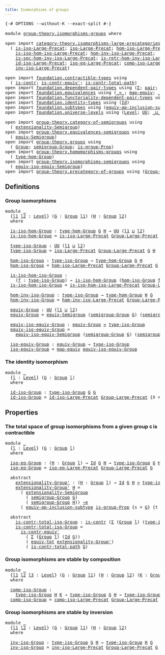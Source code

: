 ```yaml
---
title: Isomorphisms of groups
---
```


<pre class="Agda"><a id="48" class="Symbol">{-#</a> <a id="52" class="Keyword">OPTIONS</a> <a id="60" class="Pragma">--without-K</a> <a id="72" class="Pragma">--exact-split</a> <a id="86" class="Symbol">#-}</a>

<a id="91" class="Keyword">module</a> <a id="98" href="group-theory.isomorphisms-groups.html" class="Module">group-theory.isomorphisms-groups</a> <a id="131" class="Keyword">where</a>

<a id="138" class="Keyword">open</a> <a id="143" class="Keyword">import</a> <a id="150" href="category-theory.isomorphisms-large-precategories.html" class="Module">category-theory.isomorphisms-large-precategories</a> <a id="199" class="Keyword">using</a>
  <a id="207" class="Symbol">(</a> <a id="209" href="category-theory.isomorphisms-large-precategories.html#1253" class="Function">is-iso-Large-Precat</a><a id="228" class="Symbol">;</a> <a id="230" href="category-theory.isomorphisms-large-precategories.html#1879" class="Function">iso-Large-Precat</a><a id="246" class="Symbol">;</a> <a id="248" href="category-theory.isomorphisms-large-precategories.html#2025" class="Function">hom-iso-Large-Precat</a><a id="268" class="Symbol">;</a>
    <a id="274" href="category-theory.isomorphisms-large-precategories.html#2127" class="Function">is-iso-hom-iso-Large-Precat</a><a id="301" class="Symbol">;</a> <a id="303" href="category-theory.isomorphisms-large-precategories.html#2280" class="Function">hom-inv-iso-Large-Precat</a><a id="327" class="Symbol">;</a>
    <a id="333" href="category-theory.isomorphisms-large-precategories.html#2400" class="Function">is-sec-hom-inv-iso-Large-Precat</a><a id="364" class="Symbol">;</a> <a id="366" href="category-theory.isomorphisms-large-precategories.html#2652" class="Function">is-retr-hom-inv-iso-Large-Precat</a><a id="398" class="Symbol">;</a>
    <a id="404" href="category-theory.isomorphisms-large-precategories.html#3263" class="Function">id-iso-Large-Precat</a><a id="423" class="Symbol">;</a> <a id="425" href="category-theory.isomorphisms-large-precategories.html#3932" class="Function">iso-eq-Large-Precat</a><a id="444" class="Symbol">;</a> <a id="446" href="category-theory.isomorphisms-large-precategories.html#8945" class="Function">comp-iso-Large-Precat</a><a id="467" class="Symbol">;</a>
    <a id="473" href="category-theory.isomorphisms-large-precategories.html#10071" class="Function">inv-iso-Large-Precat</a><a id="493" class="Symbol">)</a>

<a id="496" class="Keyword">open</a> <a id="501" class="Keyword">import</a> <a id="508" href="foundation.contractible-types.html" class="Module">foundation.contractible-types</a> <a id="538" class="Keyword">using</a>
  <a id="546" class="Symbol">(</a> <a id="548" href="foundation-core.contractible-types.html#1006" class="Function">is-contr</a><a id="556" class="Symbol">;</a> <a id="558" href="foundation-core.contractible-types.html#3813" class="Function">is-contr-equiv&#39;</a><a id="573" class="Symbol">;</a> <a id="575" href="foundation-core.contractible-types.html#2046" class="Function">is-contr-total-path</a><a id="594" class="Symbol">)</a>
<a id="596" class="Keyword">open</a> <a id="601" class="Keyword">import</a> <a id="608" href="foundation.dependent-pair-types.html" class="Module">foundation.dependent-pair-types</a> <a id="640" class="Keyword">using</a> <a id="646" class="Symbol">(</a><a id="647" href="foundation-core.dependent-pair-types.html#515" class="Record">Σ</a><a id="648" class="Symbol">;</a> <a id="650" href="foundation-core.dependent-pair-types.html#588" class="InductiveConstructor">pair</a><a id="654" class="Symbol">;</a> <a id="656" href="foundation-core.dependent-pair-types.html#605" class="Field">pr1</a><a id="659" class="Symbol">;</a> <a id="661" href="foundation-core.dependent-pair-types.html#617" class="Field">pr2</a><a id="664" class="Symbol">)</a>
<a id="666" class="Keyword">open</a> <a id="671" class="Keyword">import</a> <a id="678" href="foundation.equivalences.html" class="Module">foundation.equivalences</a> <a id="702" class="Keyword">using</a> <a id="708" class="Symbol">(</a><a id="709" href="foundation-core.equivalences.html#1621" class="Function Operator">_≃_</a><a id="712" class="Symbol">;</a> <a id="714" href="foundation-core.equivalences.html#1821" class="Function">map-equiv</a><a id="723" class="Symbol">;</a> <a id="725" href="foundation-core.equivalences.html#7869" class="Function Operator">_∘e_</a><a id="729" class="Symbol">)</a>
<a id="731" class="Keyword">open</a> <a id="736" class="Keyword">import</a> <a id="743" href="foundation.functoriality-dependent-pair-types.html" class="Module">foundation.functoriality-dependent-pair-types</a> <a id="789" class="Keyword">using</a> <a id="795" class="Symbol">(</a><a id="796" href="foundation-core.functoriality-dependent-pair-types.html#6817" class="Function">equiv-tot</a><a id="805" class="Symbol">)</a>
<a id="807" class="Keyword">open</a> <a id="812" class="Keyword">import</a> <a id="819" href="foundation.identity-types.html" class="Module">foundation.identity-types</a> <a id="845" class="Keyword">using</a> <a id="851" class="Symbol">(</a><a id="852" href="foundation-core.identity-types.html#1767" class="Datatype">Id</a><a id="854" class="Symbol">)</a>
<a id="856" class="Keyword">open</a> <a id="861" class="Keyword">import</a> <a id="868" href="foundation.subtypes.html" class="Module">foundation.subtypes</a> <a id="888" class="Keyword">using</a> <a id="894" class="Symbol">(</a><a id="895" href="foundation-core.subtypes.html#4068" class="Function">equiv-ap-inclusion-subtype</a><a id="921" class="Symbol">)</a>
<a id="923" class="Keyword">open</a> <a id="928" class="Keyword">import</a> <a id="935" href="foundation.universe-levels.html" class="Module">foundation.universe-levels</a> <a id="962" class="Keyword">using</a> <a id="968" class="Symbol">(</a><a id="969" href="Agda.Primitive.html#597" class="Postulate">Level</a><a id="974" class="Symbol">;</a> <a id="976" href="foundation-core.universe-levels.html#235" class="Primitive">UU</a><a id="978" class="Symbol">;</a> <a id="980" href="Agda.Primitive.html#810" class="Primitive Operator">_⊔_</a><a id="983" class="Symbol">)</a>

<a id="986" class="Keyword">open</a> <a id="991" class="Keyword">import</a> <a id="998" href="group-theory.category-of-semigroups.html" class="Module">group-theory.category-of-semigroups</a> <a id="1034" class="Keyword">using</a>
  <a id="1042" class="Symbol">(</a> <a id="1044" href="group-theory.category-of-semigroups.html#1256" class="Function">extensionality-Semigroup</a><a id="1068" class="Symbol">)</a>
<a id="1070" class="Keyword">open</a> <a id="1075" class="Keyword">import</a> <a id="1082" href="group-theory.equivalences-semigroups.html" class="Module">group-theory.equivalences-semigroups</a> <a id="1119" class="Keyword">using</a>
  <a id="1127" class="Symbol">(</a> <a id="1129" href="group-theory.equivalences-semigroups.html#2014" class="Function">equiv-Semigroup</a><a id="1144" class="Symbol">)</a>
<a id="1146" class="Keyword">open</a> <a id="1151" class="Keyword">import</a> <a id="1158" href="group-theory.groups.html" class="Module">group-theory.groups</a> <a id="1178" class="Keyword">using</a>
  <a id="1186" class="Symbol">(</a> <a id="1188" href="group-theory.groups.html#2481" class="Function">Group</a><a id="1193" class="Symbol">;</a> <a id="1195" href="group-theory.groups.html#2603" class="Function">semigroup-Group</a><a id="1210" class="Symbol">;</a> <a id="1212" href="group-theory.groups.html#9807" class="Function">is-group-Prop</a><a id="1225" class="Symbol">)</a>
<a id="1227" class="Keyword">open</a> <a id="1232" class="Keyword">import</a> <a id="1239" href="group-theory.homomorphisms-groups.html" class="Module">group-theory.homomorphisms-groups</a> <a id="1273" class="Keyword">using</a>
  <a id="1281" class="Symbol">(</a> <a id="1283" href="group-theory.homomorphisms-groups.html#1630" class="Function">type-hom-Group</a><a id="1297" class="Symbol">)</a>
<a id="1299" class="Keyword">open</a> <a id="1304" class="Keyword">import</a> <a id="1311" href="group-theory.isomorphisms-semigroups.html" class="Module">group-theory.isomorphisms-semigroups</a> <a id="1348" class="Keyword">using</a>
  <a id="1356" class="Symbol">(</a> <a id="1358" href="group-theory.isomorphisms-semigroups.html#6220" class="Function">equiv-iso-equiv-Semigroup</a><a id="1383" class="Symbol">)</a>
<a id="1385" class="Keyword">open</a> <a id="1390" class="Keyword">import</a> <a id="1397" href="group-theory.precategory-of-groups.html" class="Module">group-theory.precategory-of-groups</a> <a id="1432" class="Keyword">using</a> <a id="1438" class="Symbol">(</a><a id="1439" href="group-theory.precategory-of-groups.html#747" class="Function">Group-Large-Precat</a><a id="1457" class="Symbol">)</a>
</pre>
## Definitions

### Group isomorphisms

<pre class="Agda"><a id="1512" class="Keyword">module</a> <a id="1519" href="group-theory.isomorphisms-groups.html#1519" class="Module">_</a>
  <a id="1523" class="Symbol">{</a><a id="1524" href="group-theory.isomorphisms-groups.html#1524" class="Bound">l1</a> <a id="1527" href="group-theory.isomorphisms-groups.html#1527" class="Bound">l2</a> <a id="1530" class="Symbol">:</a> <a id="1532" href="Agda.Primitive.html#597" class="Postulate">Level</a><a id="1537" class="Symbol">}</a> <a id="1539" class="Symbol">(</a><a id="1540" href="group-theory.isomorphisms-groups.html#1540" class="Bound">G</a> <a id="1542" class="Symbol">:</a> <a id="1544" href="group-theory.groups.html#2481" class="Function">Group</a> <a id="1550" href="group-theory.isomorphisms-groups.html#1524" class="Bound">l1</a><a id="1552" class="Symbol">)</a> <a id="1554" class="Symbol">(</a><a id="1555" href="group-theory.isomorphisms-groups.html#1555" class="Bound">H</a> <a id="1557" class="Symbol">:</a> <a id="1559" href="group-theory.groups.html#2481" class="Function">Group</a> <a id="1565" href="group-theory.isomorphisms-groups.html#1527" class="Bound">l2</a><a id="1567" class="Symbol">)</a>
  <a id="1571" class="Keyword">where</a>
  
  <a id="1582" href="group-theory.isomorphisms-groups.html#1582" class="Function">is-iso-hom-Group</a> <a id="1599" class="Symbol">:</a> <a id="1601" href="group-theory.homomorphisms-groups.html#1630" class="Function">type-hom-Group</a> <a id="1616" href="group-theory.isomorphisms-groups.html#1540" class="Bound">G</a> <a id="1618" href="group-theory.isomorphisms-groups.html#1555" class="Bound">H</a> <a id="1620" class="Symbol">→</a> <a id="1622" href="foundation-core.universe-levels.html#235" class="Primitive">UU</a> <a id="1625" class="Symbol">(</a><a id="1626" href="group-theory.isomorphisms-groups.html#1524" class="Bound">l1</a> <a id="1629" href="Agda.Primitive.html#810" class="Primitive Operator">⊔</a> <a id="1631" href="group-theory.isomorphisms-groups.html#1527" class="Bound">l2</a><a id="1633" class="Symbol">)</a>
  <a id="1637" href="group-theory.isomorphisms-groups.html#1582" class="Function">is-iso-hom-Group</a> <a id="1654" class="Symbol">=</a> <a id="1656" href="category-theory.isomorphisms-large-precategories.html#1253" class="Function">is-iso-Large-Precat</a> <a id="1676" href="group-theory.precategory-of-groups.html#747" class="Function">Group-Large-Precat</a> <a id="1695" class="Symbol">{</a><a id="1696" class="Argument">X</a> <a id="1698" class="Symbol">=</a> <a id="1700" href="group-theory.isomorphisms-groups.html#1540" class="Bound">G</a><a id="1701" class="Symbol">}</a> <a id="1703" class="Symbol">{</a><a id="1704" class="Argument">Y</a> <a id="1706" class="Symbol">=</a> <a id="1708" href="group-theory.isomorphisms-groups.html#1555" class="Bound">H</a><a id="1709" class="Symbol">}</a>

  <a id="1714" href="group-theory.isomorphisms-groups.html#1714" class="Function">type-iso-Group</a> <a id="1729" class="Symbol">:</a> <a id="1731" href="foundation-core.universe-levels.html#235" class="Primitive">UU</a> <a id="1734" class="Symbol">(</a><a id="1735" href="group-theory.isomorphisms-groups.html#1524" class="Bound">l1</a> <a id="1738" href="Agda.Primitive.html#810" class="Primitive Operator">⊔</a> <a id="1740" href="group-theory.isomorphisms-groups.html#1527" class="Bound">l2</a><a id="1742" class="Symbol">)</a>
  <a id="1746" href="group-theory.isomorphisms-groups.html#1714" class="Function">type-iso-Group</a> <a id="1761" class="Symbol">=</a> <a id="1763" href="category-theory.isomorphisms-large-precategories.html#1879" class="Function">iso-Large-Precat</a> <a id="1780" href="group-theory.precategory-of-groups.html#747" class="Function">Group-Large-Precat</a> <a id="1799" href="group-theory.isomorphisms-groups.html#1540" class="Bound">G</a> <a id="1801" href="group-theory.isomorphisms-groups.html#1555" class="Bound">H</a>

  <a id="1806" href="group-theory.isomorphisms-groups.html#1806" class="Function">hom-iso-Group</a> <a id="1820" class="Symbol">:</a> <a id="1822" href="group-theory.isomorphisms-groups.html#1714" class="Function">type-iso-Group</a> <a id="1837" class="Symbol">→</a> <a id="1839" href="group-theory.homomorphisms-groups.html#1630" class="Function">type-hom-Group</a> <a id="1854" href="group-theory.isomorphisms-groups.html#1540" class="Bound">G</a> <a id="1856" href="group-theory.isomorphisms-groups.html#1555" class="Bound">H</a>
  <a id="1860" href="group-theory.isomorphisms-groups.html#1806" class="Function">hom-iso-Group</a> <a id="1874" class="Symbol">=</a> <a id="1876" href="category-theory.isomorphisms-large-precategories.html#2025" class="Function">hom-iso-Large-Precat</a> <a id="1897" href="group-theory.precategory-of-groups.html#747" class="Function">Group-Large-Precat</a> <a id="1916" href="group-theory.isomorphisms-groups.html#1540" class="Bound">G</a> <a id="1918" href="group-theory.isomorphisms-groups.html#1555" class="Bound">H</a>

  <a id="1923" href="group-theory.isomorphisms-groups.html#1923" class="Function">is-iso-hom-iso-Group</a> <a id="1944" class="Symbol">:</a>
    <a id="1950" class="Symbol">(</a><a id="1951" href="group-theory.isomorphisms-groups.html#1951" class="Bound">f</a> <a id="1953" class="Symbol">:</a> <a id="1955" href="group-theory.isomorphisms-groups.html#1714" class="Function">type-iso-Group</a><a id="1969" class="Symbol">)</a> <a id="1971" class="Symbol">→</a> <a id="1973" href="group-theory.isomorphisms-groups.html#1582" class="Function">is-iso-hom-Group</a> <a id="1990" class="Symbol">(</a><a id="1991" href="group-theory.isomorphisms-groups.html#1806" class="Function">hom-iso-Group</a> <a id="2005" href="group-theory.isomorphisms-groups.html#1951" class="Bound">f</a><a id="2006" class="Symbol">)</a>
  <a id="2010" href="group-theory.isomorphisms-groups.html#1923" class="Function">is-iso-hom-iso-Group</a> <a id="2031" class="Symbol">=</a> <a id="2033" href="category-theory.isomorphisms-large-precategories.html#2127" class="Function">is-iso-hom-iso-Large-Precat</a> <a id="2061" href="group-theory.precategory-of-groups.html#747" class="Function">Group-Large-Precat</a> <a id="2080" href="group-theory.isomorphisms-groups.html#1540" class="Bound">G</a> <a id="2082" href="group-theory.isomorphisms-groups.html#1555" class="Bound">H</a>

  <a id="2087" href="group-theory.isomorphisms-groups.html#2087" class="Function">hom-inv-iso-Group</a> <a id="2105" class="Symbol">:</a> <a id="2107" href="group-theory.isomorphisms-groups.html#1714" class="Function">type-iso-Group</a> <a id="2122" class="Symbol">→</a> <a id="2124" href="group-theory.homomorphisms-groups.html#1630" class="Function">type-hom-Group</a> <a id="2139" href="group-theory.isomorphisms-groups.html#1555" class="Bound">H</a> <a id="2141" href="group-theory.isomorphisms-groups.html#1540" class="Bound">G</a>
  <a id="2145" href="group-theory.isomorphisms-groups.html#2087" class="Function">hom-inv-iso-Group</a> <a id="2163" class="Symbol">=</a> <a id="2165" href="category-theory.isomorphisms-large-precategories.html#2280" class="Function">hom-inv-iso-Large-Precat</a> <a id="2190" href="group-theory.precategory-of-groups.html#747" class="Function">Group-Large-Precat</a> <a id="2209" href="group-theory.isomorphisms-groups.html#1540" class="Bound">G</a> <a id="2211" href="group-theory.isomorphisms-groups.html#1555" class="Bound">H</a>

  <a id="2216" href="group-theory.isomorphisms-groups.html#2216" class="Function">equiv-Group</a> <a id="2228" class="Symbol">:</a> <a id="2230" href="foundation-core.universe-levels.html#235" class="Primitive">UU</a> <a id="2233" class="Symbol">(</a><a id="2234" href="group-theory.isomorphisms-groups.html#1524" class="Bound">l1</a> <a id="2237" href="Agda.Primitive.html#810" class="Primitive Operator">⊔</a> <a id="2239" href="group-theory.isomorphisms-groups.html#1527" class="Bound">l2</a><a id="2241" class="Symbol">)</a>
  <a id="2245" href="group-theory.isomorphisms-groups.html#2216" class="Function">equiv-Group</a> <a id="2257" class="Symbol">=</a> <a id="2259" href="group-theory.equivalences-semigroups.html#2014" class="Function">equiv-Semigroup</a> <a id="2275" class="Symbol">(</a><a id="2276" href="group-theory.groups.html#2603" class="Function">semigroup-Group</a> <a id="2292" href="group-theory.isomorphisms-groups.html#1540" class="Bound">G</a><a id="2293" class="Symbol">)</a> <a id="2295" class="Symbol">(</a><a id="2296" href="group-theory.groups.html#2603" class="Function">semigroup-Group</a> <a id="2312" href="group-theory.isomorphisms-groups.html#1555" class="Bound">H</a><a id="2313" class="Symbol">)</a>

  <a id="2318" href="group-theory.isomorphisms-groups.html#2318" class="Function">equiv-iso-equiv-Group</a> <a id="2340" class="Symbol">:</a> <a id="2342" href="group-theory.isomorphisms-groups.html#2216" class="Function">equiv-Group</a> <a id="2354" href="foundation-core.equivalences.html#1621" class="Function Operator">≃</a> <a id="2356" href="group-theory.isomorphisms-groups.html#1714" class="Function">type-iso-Group</a>
  <a id="2373" href="group-theory.isomorphisms-groups.html#2318" class="Function">equiv-iso-equiv-Group</a> <a id="2395" class="Symbol">=</a>
    <a id="2401" href="group-theory.isomorphisms-semigroups.html#6220" class="Function">equiv-iso-equiv-Semigroup</a> <a id="2427" class="Symbol">(</a><a id="2428" href="group-theory.groups.html#2603" class="Function">semigroup-Group</a> <a id="2444" href="group-theory.isomorphisms-groups.html#1540" class="Bound">G</a><a id="2445" class="Symbol">)</a> <a id="2447" class="Symbol">(</a><a id="2448" href="group-theory.groups.html#2603" class="Function">semigroup-Group</a> <a id="2464" href="group-theory.isomorphisms-groups.html#1555" class="Bound">H</a><a id="2465" class="Symbol">)</a>

  <a id="2470" href="group-theory.isomorphisms-groups.html#2470" class="Function">iso-equiv-Group</a> <a id="2486" class="Symbol">:</a> <a id="2488" href="group-theory.isomorphisms-groups.html#2216" class="Function">equiv-Group</a> <a id="2500" class="Symbol">→</a> <a id="2502" href="group-theory.isomorphisms-groups.html#1714" class="Function">type-iso-Group</a>
  <a id="2519" href="group-theory.isomorphisms-groups.html#2470" class="Function">iso-equiv-Group</a> <a id="2535" class="Symbol">=</a> <a id="2537" href="foundation-core.equivalences.html#1821" class="Function">map-equiv</a> <a id="2547" href="group-theory.isomorphisms-groups.html#2318" class="Function">equiv-iso-equiv-Group</a>
</pre>
### The identity isomorphism

<pre class="Agda"><a id="2612" class="Keyword">module</a> <a id="2619" href="group-theory.isomorphisms-groups.html#2619" class="Module">_</a>
  <a id="2623" class="Symbol">{</a><a id="2624" href="group-theory.isomorphisms-groups.html#2624" class="Bound">l</a> <a id="2626" class="Symbol">:</a> <a id="2628" href="Agda.Primitive.html#597" class="Postulate">Level</a><a id="2633" class="Symbol">}</a> <a id="2635" class="Symbol">(</a><a id="2636" href="group-theory.isomorphisms-groups.html#2636" class="Bound">G</a> <a id="2638" class="Symbol">:</a> <a id="2640" href="group-theory.groups.html#2481" class="Function">Group</a> <a id="2646" href="group-theory.isomorphisms-groups.html#2624" class="Bound">l</a><a id="2647" class="Symbol">)</a>
  <a id="2651" class="Keyword">where</a>

  <a id="2660" href="group-theory.isomorphisms-groups.html#2660" class="Function">id-iso-Group</a> <a id="2673" class="Symbol">:</a> <a id="2675" href="group-theory.isomorphisms-groups.html#1714" class="Function">type-iso-Group</a> <a id="2690" href="group-theory.isomorphisms-groups.html#2636" class="Bound">G</a> <a id="2692" href="group-theory.isomorphisms-groups.html#2636" class="Bound">G</a>
  <a id="2696" href="group-theory.isomorphisms-groups.html#2660" class="Function">id-iso-Group</a> <a id="2709" class="Symbol">=</a> <a id="2711" href="category-theory.isomorphisms-large-precategories.html#3263" class="Function">id-iso-Large-Precat</a> <a id="2731" href="group-theory.precategory-of-groups.html#747" class="Function">Group-Large-Precat</a> <a id="2750" class="Symbol">{</a><a id="2751" class="Argument">X</a> <a id="2753" class="Symbol">=</a> <a id="2755" href="group-theory.isomorphisms-groups.html#2636" class="Bound">G</a><a id="2756" class="Symbol">}</a>
</pre>
## Properties

### The total space of group isomorphisms from a given group `G` is contractible

<pre class="Agda"><a id="2868" class="Keyword">module</a> <a id="2875" href="group-theory.isomorphisms-groups.html#2875" class="Module">_</a>
  <a id="2879" class="Symbol">{</a><a id="2880" href="group-theory.isomorphisms-groups.html#2880" class="Bound">l</a> <a id="2882" class="Symbol">:</a> <a id="2884" href="Agda.Primitive.html#597" class="Postulate">Level</a><a id="2889" class="Symbol">}</a> <a id="2891" class="Symbol">(</a><a id="2892" href="group-theory.isomorphisms-groups.html#2892" class="Bound">G</a> <a id="2894" class="Symbol">:</a> <a id="2896" href="group-theory.groups.html#2481" class="Function">Group</a> <a id="2902" href="group-theory.isomorphisms-groups.html#2880" class="Bound">l</a><a id="2903" class="Symbol">)</a>
  <a id="2907" class="Keyword">where</a>

  <a id="2916" href="group-theory.isomorphisms-groups.html#2916" class="Function">iso-eq-Group</a> <a id="2929" class="Symbol">:</a> <a id="2931" class="Symbol">(</a><a id="2932" href="group-theory.isomorphisms-groups.html#2932" class="Bound">H</a> <a id="2934" class="Symbol">:</a> <a id="2936" href="group-theory.groups.html#2481" class="Function">Group</a> <a id="2942" href="group-theory.isomorphisms-groups.html#2880" class="Bound">l</a><a id="2943" class="Symbol">)</a> <a id="2945" class="Symbol">→</a> <a id="2947" href="foundation-core.identity-types.html#1767" class="Datatype">Id</a> <a id="2950" href="group-theory.isomorphisms-groups.html#2892" class="Bound">G</a> <a id="2952" href="group-theory.isomorphisms-groups.html#2932" class="Bound">H</a> <a id="2954" class="Symbol">→</a> <a id="2956" href="group-theory.isomorphisms-groups.html#1714" class="Function">type-iso-Group</a> <a id="2971" href="group-theory.isomorphisms-groups.html#2892" class="Bound">G</a> <a id="2973" href="group-theory.isomorphisms-groups.html#2932" class="Bound">H</a>
  <a id="2977" href="group-theory.isomorphisms-groups.html#2916" class="Function">iso-eq-Group</a> <a id="2990" class="Symbol">=</a> <a id="2992" href="category-theory.isomorphisms-large-precategories.html#3932" class="Function">iso-eq-Large-Precat</a> <a id="3012" href="group-theory.precategory-of-groups.html#747" class="Function">Group-Large-Precat</a> <a id="3031" href="group-theory.isomorphisms-groups.html#2892" class="Bound">G</a>

  <a id="3036" class="Keyword">abstract</a>
    <a id="3049" href="group-theory.isomorphisms-groups.html#3049" class="Function">extensionality-Group&#39;</a> <a id="3071" class="Symbol">:</a> <a id="3073" class="Symbol">(</a><a id="3074" href="group-theory.isomorphisms-groups.html#3074" class="Bound">H</a> <a id="3076" class="Symbol">:</a> <a id="3078" href="group-theory.groups.html#2481" class="Function">Group</a> <a id="3084" href="group-theory.isomorphisms-groups.html#2880" class="Bound">l</a><a id="3085" class="Symbol">)</a> <a id="3087" class="Symbol">→</a> <a id="3089" href="foundation-core.identity-types.html#1767" class="Datatype">Id</a> <a id="3092" href="group-theory.isomorphisms-groups.html#2892" class="Bound">G</a> <a id="3094" href="group-theory.isomorphisms-groups.html#3074" class="Bound">H</a> <a id="3096" href="foundation-core.equivalences.html#1621" class="Function Operator">≃</a> <a id="3098" href="group-theory.isomorphisms-groups.html#1714" class="Function">type-iso-Group</a> <a id="3113" href="group-theory.isomorphisms-groups.html#2892" class="Bound">G</a> <a id="3115" href="group-theory.isomorphisms-groups.html#3074" class="Bound">H</a>
    <a id="3121" href="group-theory.isomorphisms-groups.html#3049" class="Function">extensionality-Group&#39;</a> <a id="3143" href="group-theory.isomorphisms-groups.html#3143" class="Bound">H</a> <a id="3145" class="Symbol">=</a>
      <a id="3153" class="Symbol">(</a> <a id="3155" href="group-theory.category-of-semigroups.html#1256" class="Function">extensionality-Semigroup</a>
        <a id="3188" class="Symbol">(</a> <a id="3190" href="group-theory.groups.html#2603" class="Function">semigroup-Group</a> <a id="3206" href="group-theory.isomorphisms-groups.html#2892" class="Bound">G</a><a id="3207" class="Symbol">)</a>
        <a id="3217" class="Symbol">(</a> <a id="3219" href="group-theory.groups.html#2603" class="Function">semigroup-Group</a> <a id="3235" href="group-theory.isomorphisms-groups.html#3143" class="Bound">H</a><a id="3236" class="Symbol">))</a> <a id="3239" href="foundation-core.equivalences.html#7869" class="Function Operator">∘e</a>
      <a id="3248" class="Symbol">(</a> <a id="3250" href="foundation-core.subtypes.html#4068" class="Function">equiv-ap-inclusion-subtype</a> <a id="3277" href="group-theory.groups.html#9807" class="Function">is-group-Prop</a> <a id="3291" class="Symbol">{</a><a id="3292" class="Argument">s</a> <a id="3294" class="Symbol">=</a> <a id="3296" href="group-theory.isomorphisms-groups.html#2892" class="Bound">G</a><a id="3297" class="Symbol">}</a> <a id="3299" class="Symbol">{</a><a id="3300" class="Argument">t</a> <a id="3302" class="Symbol">=</a> <a id="3304" href="group-theory.isomorphisms-groups.html#3143" class="Bound">H</a><a id="3305" class="Symbol">})</a>

  <a id="3311" class="Keyword">abstract</a>
    <a id="3324" href="group-theory.isomorphisms-groups.html#3324" class="Function">is-contr-total-iso-Group</a> <a id="3349" class="Symbol">:</a> <a id="3351" href="foundation-core.contractible-types.html#1006" class="Function">is-contr</a> <a id="3360" class="Symbol">(</a><a id="3361" href="foundation-core.dependent-pair-types.html#515" class="Record">Σ</a> <a id="3363" class="Symbol">(</a><a id="3364" href="group-theory.groups.html#2481" class="Function">Group</a> <a id="3370" href="group-theory.isomorphisms-groups.html#2880" class="Bound">l</a><a id="3371" class="Symbol">)</a> <a id="3373" class="Symbol">(</a><a id="3374" href="group-theory.isomorphisms-groups.html#1714" class="Function">type-iso-Group</a> <a id="3389" href="group-theory.isomorphisms-groups.html#2892" class="Bound">G</a><a id="3390" class="Symbol">))</a>
    <a id="3397" href="group-theory.isomorphisms-groups.html#3324" class="Function">is-contr-total-iso-Group</a> <a id="3422" class="Symbol">=</a>
      <a id="3430" href="foundation-core.contractible-types.html#3813" class="Function">is-contr-equiv&#39;</a>
        <a id="3454" class="Symbol">(</a> <a id="3456" href="foundation-core.dependent-pair-types.html#515" class="Record">Σ</a> <a id="3458" class="Symbol">(</a><a id="3459" href="group-theory.groups.html#2481" class="Function">Group</a> <a id="3465" href="group-theory.isomorphisms-groups.html#2880" class="Bound">l</a><a id="3466" class="Symbol">)</a> <a id="3468" class="Symbol">(</a><a id="3469" href="foundation-core.identity-types.html#1767" class="Datatype">Id</a> <a id="3472" href="group-theory.isomorphisms-groups.html#2892" class="Bound">G</a><a id="3473" class="Symbol">))</a>
        <a id="3484" class="Symbol">(</a> <a id="3486" href="foundation-core.functoriality-dependent-pair-types.html#6817" class="Function">equiv-tot</a> <a id="3496" href="group-theory.isomorphisms-groups.html#3049" class="Function">extensionality-Group&#39;</a><a id="3517" class="Symbol">)</a>
        <a id="3527" class="Symbol">(</a> <a id="3529" href="foundation-core.contractible-types.html#2046" class="Function">is-contr-total-path</a> <a id="3549" href="group-theory.isomorphisms-groups.html#2892" class="Bound">G</a><a id="3550" class="Symbol">)</a>
</pre>
### Group isomorphisms are stable by composition

<pre class="Agda">
<a id="3616" class="Keyword">module</a> <a id="3623" href="group-theory.isomorphisms-groups.html#3623" class="Module">_</a>
  <a id="3627" class="Symbol">{</a><a id="3628" href="group-theory.isomorphisms-groups.html#3628" class="Bound">l1</a> <a id="3631" href="group-theory.isomorphisms-groups.html#3631" class="Bound">l2</a> <a id="3634" href="group-theory.isomorphisms-groups.html#3634" class="Bound">l3</a> <a id="3637" class="Symbol">:</a> <a id="3639" href="Agda.Primitive.html#597" class="Postulate">Level</a><a id="3644" class="Symbol">}</a> <a id="3646" class="Symbol">(</a><a id="3647" href="group-theory.isomorphisms-groups.html#3647" class="Bound">G</a> <a id="3649" class="Symbol">:</a> <a id="3651" href="group-theory.groups.html#2481" class="Function">Group</a> <a id="3657" href="group-theory.isomorphisms-groups.html#3628" class="Bound">l1</a><a id="3659" class="Symbol">)</a> <a id="3661" class="Symbol">(</a><a id="3662" href="group-theory.isomorphisms-groups.html#3662" class="Bound">H</a> <a id="3664" class="Symbol">:</a> <a id="3666" href="group-theory.groups.html#2481" class="Function">Group</a> <a id="3672" href="group-theory.isomorphisms-groups.html#3631" class="Bound">l2</a><a id="3674" class="Symbol">)</a> <a id="3676" class="Symbol">(</a><a id="3677" href="group-theory.isomorphisms-groups.html#3677" class="Bound">K</a> <a id="3679" class="Symbol">:</a> <a id="3681" href="group-theory.groups.html#2481" class="Function">Group</a> <a id="3687" href="group-theory.isomorphisms-groups.html#3634" class="Bound">l3</a><a id="3689" class="Symbol">)</a>
  <a id="3693" class="Keyword">where</a>

  <a id="3702" href="group-theory.isomorphisms-groups.html#3702" class="Function">comp-iso-Group</a> <a id="3717" class="Symbol">:</a>
    <a id="3723" href="group-theory.isomorphisms-groups.html#1714" class="Function">type-iso-Group</a> <a id="3738" href="group-theory.isomorphisms-groups.html#3662" class="Bound">H</a> <a id="3740" href="group-theory.isomorphisms-groups.html#3677" class="Bound">K</a> <a id="3742" class="Symbol">→</a> <a id="3744" href="group-theory.isomorphisms-groups.html#1714" class="Function">type-iso-Group</a> <a id="3759" href="group-theory.isomorphisms-groups.html#3647" class="Bound">G</a> <a id="3761" href="group-theory.isomorphisms-groups.html#3662" class="Bound">H</a> <a id="3763" class="Symbol">→</a> <a id="3765" href="group-theory.isomorphisms-groups.html#1714" class="Function">type-iso-Group</a> <a id="3780" href="group-theory.isomorphisms-groups.html#3647" class="Bound">G</a> <a id="3782" href="group-theory.isomorphisms-groups.html#3677" class="Bound">K</a>
  <a id="3786" href="group-theory.isomorphisms-groups.html#3702" class="Function">comp-iso-Group</a> <a id="3801" class="Symbol">=</a> <a id="3803" href="category-theory.isomorphisms-large-precategories.html#8945" class="Function">comp-iso-Large-Precat</a> <a id="3825" href="group-theory.precategory-of-groups.html#747" class="Function">Group-Large-Precat</a> <a id="3844" href="group-theory.isomorphisms-groups.html#3647" class="Bound">G</a> <a id="3846" href="group-theory.isomorphisms-groups.html#3662" class="Bound">H</a> <a id="3848" href="group-theory.isomorphisms-groups.html#3677" class="Bound">K</a>
</pre>
### Group isomorphisms are stable by inversion

<pre class="Agda">
<a id="3912" class="Keyword">module</a> <a id="3919" href="group-theory.isomorphisms-groups.html#3919" class="Module">_</a>
  <a id="3923" class="Symbol">{</a><a id="3924" href="group-theory.isomorphisms-groups.html#3924" class="Bound">l1</a> <a id="3927" href="group-theory.isomorphisms-groups.html#3927" class="Bound">l2</a> <a id="3930" class="Symbol">:</a> <a id="3932" href="Agda.Primitive.html#597" class="Postulate">Level</a><a id="3937" class="Symbol">}</a> <a id="3939" class="Symbol">(</a><a id="3940" href="group-theory.isomorphisms-groups.html#3940" class="Bound">G</a> <a id="3942" class="Symbol">:</a> <a id="3944" href="group-theory.groups.html#2481" class="Function">Group</a> <a id="3950" href="group-theory.isomorphisms-groups.html#3924" class="Bound">l1</a><a id="3952" class="Symbol">)</a> <a id="3954" class="Symbol">(</a><a id="3955" href="group-theory.isomorphisms-groups.html#3955" class="Bound">H</a> <a id="3957" class="Symbol">:</a> <a id="3959" href="group-theory.groups.html#2481" class="Function">Group</a> <a id="3965" href="group-theory.isomorphisms-groups.html#3927" class="Bound">l2</a><a id="3967" class="Symbol">)</a>
  <a id="3971" class="Keyword">where</a>

  <a id="3980" href="group-theory.isomorphisms-groups.html#3980" class="Function">inv-iso-Group</a> <a id="3994" class="Symbol">:</a> <a id="3996" href="group-theory.isomorphisms-groups.html#1714" class="Function">type-iso-Group</a> <a id="4011" href="group-theory.isomorphisms-groups.html#3940" class="Bound">G</a> <a id="4013" href="group-theory.isomorphisms-groups.html#3955" class="Bound">H</a> <a id="4015" class="Symbol">→</a> <a id="4017" href="group-theory.isomorphisms-groups.html#1714" class="Function">type-iso-Group</a> <a id="4032" href="group-theory.isomorphisms-groups.html#3955" class="Bound">H</a> <a id="4034" href="group-theory.isomorphisms-groups.html#3940" class="Bound">G</a>
  <a id="4038" href="group-theory.isomorphisms-groups.html#3980" class="Function">inv-iso-Group</a> <a id="4052" class="Symbol">=</a> <a id="4054" href="category-theory.isomorphisms-large-precategories.html#10071" class="Function">inv-iso-Large-Precat</a> <a id="4075" href="group-theory.precategory-of-groups.html#747" class="Function">Group-Large-Precat</a> <a id="4094" href="group-theory.isomorphisms-groups.html#3940" class="Bound">G</a> <a id="4096" href="group-theory.isomorphisms-groups.html#3955" class="Bound">H</a>
</pre>